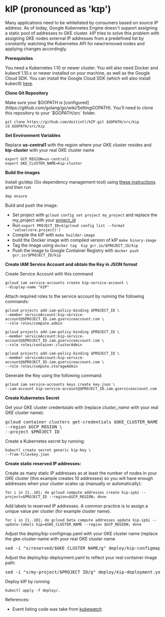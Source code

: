 # kIP (pronounced as 'kɪp')

Many applications need to be whitelisted by consumers based on source IP address. As of today, Google Kubernetes Engine doesn't support assigning a static pool of addresses to GKE cluster. kIP tries to solve this problem with assigning GKE nodes external IP addresses from a predefined list by constantly watching the Kubernetes API for new/removed nodes and applying changes accordingly. 

**Prerequisites**

You need a Kubernetes 1.10 or newer cluster. You will also need Docker and kubectl 1.10.x or newer installed on your machine, as well as the Google Cloud SDK. You can install the Google Cloud SDK (which will also install kubectl) [here](https://cloud.google.com/sdk).

**Clone Git Repository**

Make sure your $GOPATH is [configured](https://github.com/golang/go/wiki/SettingGOPATH). You'll need to clone this repository to your `$GOPATH/src` folder. 

```
git clone https://github.com/doitintl/kIP.git $GOPATH/src/kip
cd $GOPATH/src/kip 
```

**Set Environment Variables**

Replace **us-central1** with the region where your GKE cluster resides and **kip-cluster** with your real GKE cluster name

```
export GCP_REGION=us-central1
export GKE_CLUSTER_NAME=kip-cluster
```

**Build the images**

Install go/dep (Go dependency management tool) using [these instructions](https://github.com/golang/dep) and then run

```
dep ensure
```

Build and push the image:

 - Set project with `gcloud config set project my_project` and replace the my_project with your [project_id](https://cloud.google.com/storage/docs/projects)
 - Run `export PROJECT_ID=$(gcloud config list --format 'value(core.project)')`
 - Compile the kIP with `make builder-image`
 - build the Docker image with compiled version of kIP `make binary-image`
 - Tag the image using `docker tag  kip gcr.io/$PROJECT_ID/kip`
 - Push the image to Google Container Registry with `docker push gcr.io/$PROJECT_ID/kip`

**Create IAM Service Account and obtain the Key in JSON format**

Create Service Account with this command 

```
gcloud iam service-accounts create kip-service-account \
--display-name "kIP"
```

Attach required roles to the service account by running the following commands:

```
gcloud projects add-iam-policy-binding $PROJECT_ID \
--member serviceAccount:kip-service-account@$PROJECT_ID.iam.gserviceaccount.com \
--role roles/compute.admin

gcloud projects add-iam-policy-binding $PROJECT_ID \
--member serviceAccount:kip-service-account@$PROJECT_ID.iam.gserviceaccount.com \
--role roles/container.clusterAdmin

gcloud projects add-iam-policy-binding $PROJECT_ID \
--member serviceAccount:kip-service-account@$PROJECT_ID.iam.gserviceaccount.com \
--role roles/compute.storageAdmin
```

Generate the Key using the following command:

```
gcloud iam service-accounts keys create key.json \
--iam-account kip-service-account@$PROJECT_ID.iam.gserviceaccount.com
```
 
**Create Kubernetes Secret**

Get your GKE cluster credentaials with (replace *cluster_name* with your real GKE cluster name):

<pre>
gcloud container clusters get-credentials $GKE_CLUSTER_NAME \
--region $GCP_REGION \
--project $PROJECT_ID
</pre> 

Create a Kubernetes secret by running:

```
kubectl create secret generic kip-key \
--from-file=key.json
```

**Create static reserved IP addresses:** 

Create as many static IP addresses as at least the number of nodes in your GKE cluster (this example creates 10 addresses) so you will have enough addresses when your cluster scales up (manually or automatically):

```
for i in {1..10}; do gcloud compute addresses create kip-ip$i --project=$PROJECT_ID --region=$GCP_REGION; done
```

Add labels to reserved IP addresses. A common practice is to assign a unique value per cluster (for example cluster name).

```
for i in {1..10}; do gcloud beta compute addresses update kip-ip$i --update-labels kip=$GKE_CLUSTER_NAME --region $GCP_REGION; done
```

Adjust the deploy/kip-configmap.yaml with your GKE cluster name (replace the gke-cluster-name with your real GKE cluster name

<pre>
sed -i "s/reserved/$GKE_CLUSTER_NAME/g" deploy/kip-configmap.yaml
</pre>

Adjust the deploy/kip-deployment.yaml to reflect your real container image path:

<pre>
sed -i "s/my-project/$PROJECT_ID/g" deploy/kip-deployment.yaml
</pre>

Deploy kIP by running 

```
kubectl apply -f deploy/.
```

References:

 - Event listing code was take from [kubewatch](https://github.com/bitnami-labs/kubewatch/)

